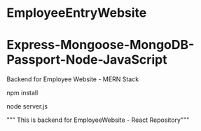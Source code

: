# EmployeeEntryWebsite
# Express-Mongoose-MongoDB-Passport-Node-JavaScript
Backend for Employee Website - MERN Stack

npm install

node server.js

""" This is backend for EmployeeWebsite - React Repository"""
